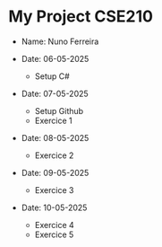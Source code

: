 # My Project CSE210

- Name: Nuno Ferreira

- Date: 06-05-2025
    - Setup C#

- Date: 07-05-2025
    - Setup Github
    - Exercice 1

- Date: 08-05-2025
    - Exercice 2

- Date: 09-05-2025
    - Exercice 3

- Date: 10-05-2025
    - Exercice 4
    - Exercice 5